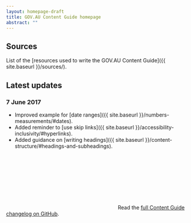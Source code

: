 ```yaml
---
layout: homepage-draft
title: GOV.AU Content Guide homepage
abstract: ""
---
```


## Sources

List of the [resources used to write the GOV.AU Content Guide]({{ site.baseurl }}/sources/).

## Latest updates

### 7 June 2017

- Improved example for [date ranges]({{ site.baseurl }}/numbers-measurements/#dates).
- Added reminder to [use skip links]({{ site.baseurl }}/accessibility-inclusivity/#hyperlinks).
- Added guidance on [writing headings]({{ site.baseurl }}/content-structure/#headings-and-subheadings).

<p>
<svg class="icon-inline fa-github" role="img" title="GitHub icon" aria-labelledby="fa-github-alt-source">
<title id="fa-github-alt-source" lang="en">GitHub icon</title>
<use xlink:href="{% asset_path spritesheet.svg %}#fa-github"/>
</svg> Read the <a href="https://github.com/govau/content-guide/blob/master/CHANGELOG.md" rel="external">full Content Guide changelog on GitHub</a>.
</p>
